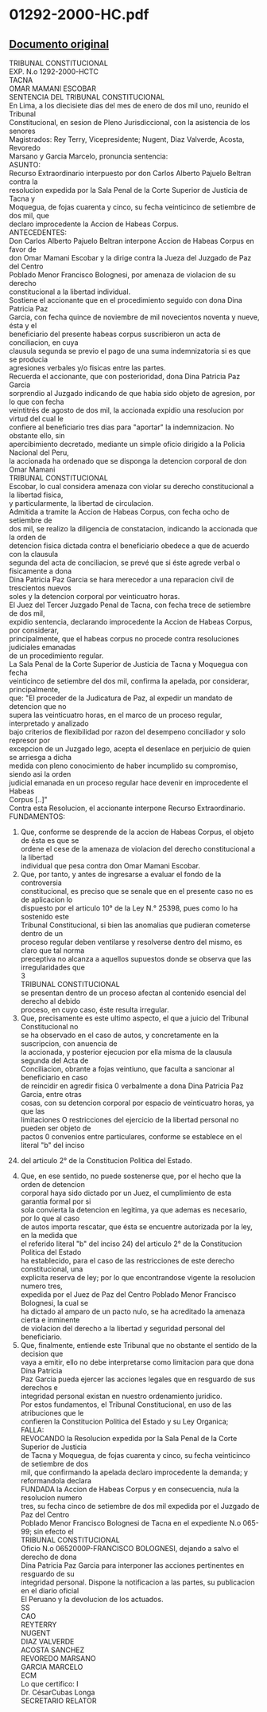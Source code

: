 
01292-2000-HC.pdf
=================
  
[Documento original](https://tc.gob.pe/jurisprudencia/2001/01292-2000-HC.pdf)  
---  
TRIBUNAL CONSTITUCIONAL  
EXP. N.o 1292-2000-HCTC  
TACNA  
OMAR MAMANI ESCOBAR  
SENTENCIA DEL TRIBUNAL CONSTITUCIONAL  
En Lima, a los diecisiete dias del mes de enero de dos mil uno, reunido el Tribunal  
Constitucional, en sesion de Pleno Jurisdiccional, con la asistencia de los senores  
Magistrados: Rey Terry, Vicepresidente; Nugent, Diaz Valverde, Acosta, Revoredo  
Marsano y Garcia Marcelo, pronuncia sentencia:  
ASUNTO:  
Recurso Extraordinario interpuesto por don Carlos Alberto Pajuelo Beltran contra la  
resolucion expedida por la Sala Penal de la Corte Superior de Justicia de Tacna y  
Moquegua, de fojas cuarenta y cinco, su fecha veinticinco de setiembre de dos mil, que  
declaro improcedente la Accion de Habeas Corpus.  
ANTECEDENTES:  
Don Carlos Alberto Pajuelo Beltran interpone Accion de Habeas Corpus en favor de  
don Omar Mamani Escobar y la dirige contra la Jueza del Juzgado de Paz del Centro  
Poblado Menor Francisco Bolognesi, por amenaza de violacion de su derecho  
constitucional a la libertad individual.  
Sostiene el accionante que en el procedimiento seguido con dona Dina Patricia Paz  
Garcia, con fecha quince de noviembre de mil novecientos noventa y nueve, ésta y el  
beneficiario del presente habeas corpus suscribieron un acta de conciliacion, en cuya  
clausula segunda se previo el pago de una suma indemnizatoria si es que se producia  
agresiones verbales y/o fisicas entre las partes.  
Recuerda el accionante, que con posterioridad, dona Dina Patricia Paz Garcia  
sorprendio al Juzgado indicando de que habia sido objeto de agresion, por lo que con fecha  
veintitrés de agosto de dos mil, la accionada expidio una resolucion por virtud del cual le  
confiere al beneficiario tres dias para "aportar" la indemnizacion. No obstante ello, sin  
apercibimiento decretado, mediante un simple oficio dirigido a la Policia Nacional del Peru,  
la accionada ha ordenado que se disponga la detencion corporal de don Omar Mamani  
TRIBUNAL CONSTITUCIONAL  
Escobar, lo cual considera amenaza con violar su derecho constitucional a la libertad fisica,  
y particularmente, la libertad de circulacion.  
Admitida a tramite la Accion de Habeas Corpus, con fecha ocho de setiembre de  
dos mil, se realizo la diligencia de constatacion, indicando la accionada que la orden de  
detencion fisica dictada contra el beneficiario obedece a que de acuerdo con la clausula  
segunda del acta de conciliacion, se prevé que si éste agrede verbal o fisicamente a dona  
Dina Patricia Paz Garcia se hara merecedor a una reparacion civil de trescientos nuevos  
soles y la detencion corporal por veinticuatro horas.  
El Juez del Tercer Juzgado Penal de Tacna, con fecha trece de setiembre de dos mil,  
expidio sentencia, declarando improcedente la Accion de Habeas Corpus, por considerar,  
principalmente, que el habeas corpus no procede contra resoluciones judiciales emanadas  
de un procedimiento regular.  
La Sala Penal de la Corte Superior de Justicia de Tacna y Moquegua con fecha  
veinticinco de setiembre del dos mil, confirma la apelada, por considerar, principalmente,  
que: "El proceder de la Judicatura de Paz, al expedir un mandato de detencion que no  
supera las veinticuatro horas, en el marco de un proceso regular, interpretado y analizado  
bajo criterios de flexibilidad por razon del desempeno conciliador y solo represor por  
excepcion de un Juzgado lego, acepta el desenlace en perjuicio de quien se arriesga a dicha  
medida con pleno conocimiento de haber incumplido su compromiso, siendo asi la orden  
judicial emanada en un proceso regular hace devenir en improcedente el Habeas  
Corpus [..]"  
Contra esta Resolucion, el accionante interpone Recurso Extraordinario.  
FUNDAMENTOS:  
1. Que, conforme se desprende de la accion de Habeas Corpus, el objeto de ésta es que se  
ordene el cese de la amenaza de violacion del derecho constitucional a la libertad  
individual que pesa contra don Omar Mamani Escobar.  
2. Que, por tanto, y antes de ingresarse a evaluar el fondo de la controversia  
constitucional, es preciso que se senale que en el presente caso no es de aplicacion lo  
dispuesto por el articulo 10° de la Ley N.° 25398, pues como lo ha sostenido este  
Tribunal Constitucional, si bien las anomalias que pudieran cometerse dentro de un  
proceso regular deben ventilarse y resolverse dentro del mismo, es claro que tal norma  
preceptiva no alcanza a aquellos supuestos donde se observa que las irregularidades que  
3  
TRIBUNAL CONSTITUCIONAL  
se presentan dentro de un proceso afectan al contenido esencial del derecho al debido  
proceso, en cuyo caso, éste resulta irregular.  
3. Que, precisamente es este ultimo aspecto, el que a juicio del Tribunal Constitucional no  
se ha observado en el caso de autos, y concretamente en la suscripcion, con anuencia de  
la accionada, y posterior ejecucion por ella misma de la clausula segunda del Acta de  
Conciliacion, obrante a fojas veintiuno, que faculta a sancionar al beneficiario en caso  
de reincidir en agredir fisica 0 verbalmente a dona Dina Patricia Paz Garcia, entre otras  
cosas, con su detencion corporal por espacio de veinticuatro horas, ya que las  
limitaciones O restricciones del ejercicio de la libertad personal no pueden ser objeto de  
pactos 0 convenios entre particulares, conforme se establece en el literal "b" del inciso  
24) del articulo 2° de la Constitucion Politica del Estado.  
4. Que, en ese sentido, no puede sostenerse que, por el hecho que la orden de detencion  
corporal haya sido dictado por un Juez, el cumplimiento de esta garantia formal por si  
sola convierta la detencion en legitima, ya que ademas es necesario, por lo que al caso  
de autos importa rescatar, que ésta se encuentre autorizada por la ley, en la medida que  
el referido literal "b" del inciso 24) del articulo 2° de la Constitucion Politica del Estado  
ha establecido, para el caso de las restricciones de este derecho constitucional, una  
explicita reserva de ley; por lo que encontrandose vigente la resolucion numero tres,  
expedida por el Juez de Paz del Centro Poblado Menor Francisco Bolognesi, la cual se  
ha dictado al amparo de un pacto nulo, se ha acreditado la amenaza cierta e inminente  
de violacion del derecho a la libertad y seguridad personal del beneficiario.  
5. Que, finalmente, entiende este Tribunal que no obstante el sentido de la decision que  
vaya a emitir, ello no debe interpretarse como limitacion para que dona Dina Patricia  
Paz Garcia pueda ejercer las acciones legales que en resguardo de sus derechos e  
integridad personal existan en nuestro ordenamiento juridico.  
Por estos fundamentos, el Tribunal Constitucional, en uso de las atribuciones que le  
confieren la Constitucion Politica del Estado y su Ley Organica;  
FALLA:  
REVOCANDO la Resolucion expedida por la Sala Penal de la Corte Superior de Justicia  
de Tacna y Moquegua, de fojas cuarenta y cinco, su fecha veinticinco de setiembre de dos  
mil, que confirmando la apelada declaro improcedente la demanda; y reformandola declara  
FUNDADA la Accion de Habeas Corpus y en consecuencia, nula la resolucion numero  
tres, su fecha cinco de setiembre de dos mil expedida por el Juzgado de Paz del Centro  
Poblado Menor Francisco Bolognesi de Tacna en el expediente N.o 065-99; sin efecto el  
TRIBUNAL CONSTITUCIONAL  
Oficio N.o 0652000P-FRANCISCO BOLOGNESI, dejando a salvo el derecho de dona  
Dina Patricia Paz Garcia para interponer las acciones pertinentes en resguardo de su  
integridad personal. Dispone la notificacion a las partes, su publicacion en el diario oficial  
El Peruano y la devolucion de los actuados.  
SS  
CAO  
REYTERRY  
NUGENT  
DIAZ VALVERDE  
ACOSTA SANCHEZ  
REVOREDO MARSANO  
GARCIA MARCELO  
ECM  
Lo que certifico: I  
Dr. CésarCubas Longa  
SECRETARIO RELATOR